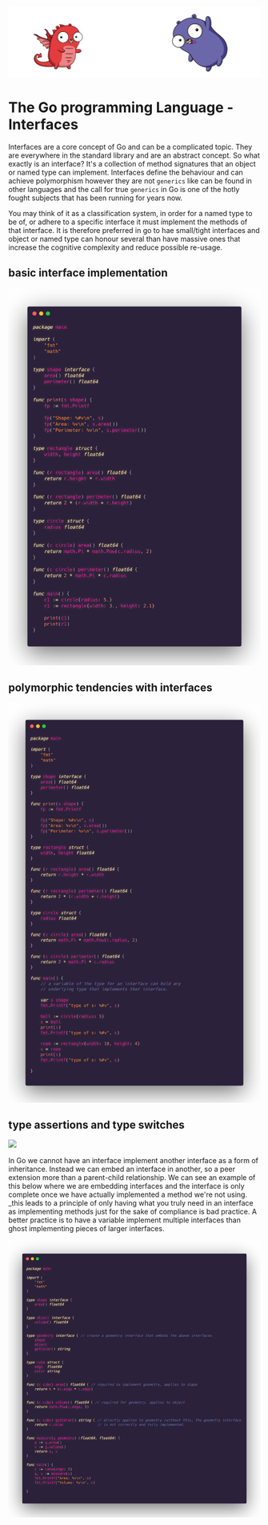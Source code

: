![](/assets/gologo.png)

# The Go programming Language - Interfaces

Interfaces are a core concept of Go and can be a complicated topic. They are everywhere in the standard library and are an abstract concept. So what exactly is an interface? It's a collection of method signatures that an object or named type can implement. Interfaces define the behaviour and can achieve polymorphism however they are not `generics` like can be found in other languages and the call for true `generics` in Go is one of the hotly fought subjects that has been running for years now.

You may think of it as a classification system, in order for a named type to be of, or adhere to a specific interface it must implement the methods of that interface. It is therefore preferred in go to hae small/tight interfaces and object or named type can honour several than have massive ones that increase the cognitive complexity and reduce possible re-usage.

## basic interface implementation

![](/core/src/15-interfaces/assets/1501-interfaces.png)

## polymorphic tendencies with interfaces

![](/core/src/15-interfaces/assets/1502-polymorphic.png)

## type assertions and type switches

![](/core/src/15-interfaces/assets/1503-assertions.png)

In Go we cannot have an interface implement another interface as a form of inheritance. Instead we can embed an interface in another, so a peer extension more than a parent-child relationship. We can see an example of this below where we are embedding interfaces and the interface is only complete once we have actually implemented a method we're not using. \_this leads to a principle of only having what you truly need in an interface as implementing methods just for the sake of compliance is bad practice. A better practice is to have a variable implement multiple interfaces than ghost implementing pieces of larger interfaces.

![](/core/src/15-interfaces/assets/1504-embedded.png)
